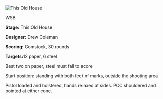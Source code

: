 ![This Old House](https://github.com/bagellord/USPSA-Stages/blob/master/26-30%20rounds/This%20Old%20House%20-%2030%20Rounds%20-%20Comstock/This%20Old%20House.png)

WSB

<b>Stage:</b> This Old House

<b>Designer:</b> Drew Coleman

<b>Scoring:</b> Comstock, 30 rounds

<b>Targets:</b>12 paper, 6 steel

Best two on paper, steel must fall to score

Start position: standing with both feet nf marks, outside the shooting area

Pistol loaded and holstered, hands relaxed at sides. PCC shouldered and pointed at either cone.
